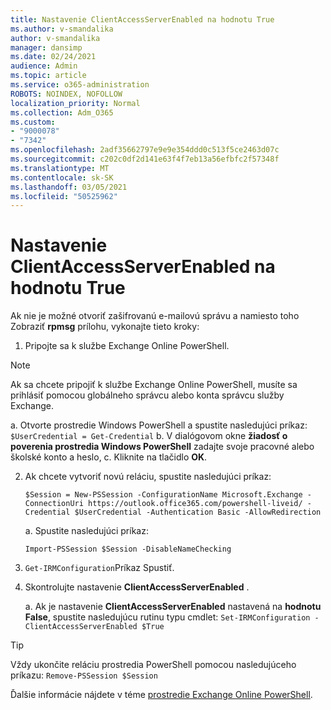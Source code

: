```yaml
---
title: Nastavenie ClientAccessServerEnabled na hodnotu True
ms.author: v-smandalika
author: v-smandalika
manager: dansimp
ms.date: 02/24/2021
audience: Admin
ms.topic: article
ms.service: o365-administration
ROBOTS: NOINDEX, NOFOLLOW
localization_priority: Normal
ms.collection: Adm_O365
ms.custom:
- "9000078"
- "7342"
ms.openlocfilehash: 2adf35662797e9e9e354ddd0c513f5ce2463d07c
ms.sourcegitcommit: c202c0df2d141e63f4f7eb13a56efbfc2f57348f
ms.translationtype: MT
ms.contentlocale: sk-SK
ms.lasthandoff: 03/05/2021
ms.locfileid: "50525962"
---
```

# <a name="set-clientaccessserverenabled-to-true"></a>Nastavenie ClientAccessServerEnabled na hodnotu True

Ak nie je možné otvoriť zašifrovanú e-mailovú správu a namiesto toho Zobraziť **rpmsg** prílohu, vykonajte tieto kroky:

1. Pripojte sa k službe Exchange Online PowerShell.

> [!NOTE]
> Ak sa chcete pripojiť k službe Exchange Online PowerShell, musíte sa prihlásiť pomocou globálneho správcu alebo konta správcu služby Exchange.

   a. Otvorte prostredie Windows PowerShell a spustite nasledujúci príkaz: `$UserCredential = Get-Credential`
b. V dialógovom okne **žiadosť o poverenia prostredia Windows PowerShell** zadajte svoje pracovné alebo školské konto a heslo, c. Kliknite na tlačidlo **OK**. 

2. Ak chcete vytvoriť novú reláciu, spustite nasledujúci príkaz:

    `$Session = New-PSSession -ConfigurationName Microsoft.Exchange -ConnectionUri https://outlook.office365.com/powershell-liveid/ -Credential $UserCredential -Authentication Basic -AllowRedirection`

    a. Spustite nasledujúci príkaz:
    
    `Import-PSSession $Session -DisableNameChecking`

3. `Get-IRMConfiguration`Príkaz Spustiť.

4. Skontrolujte nastavenie **ClientAccessServerEnabled** . 

    a. Ak je nastavenie **ClientAccessServerEnabled** nastavená na **hodnotu False**, spustite nasledujúcu rutinu typu cmdlet: `Set-IRMConfiguration -ClientAccessServerEnabled $True`

> [!TIP]
> Vždy ukončite reláciu prostredia PowerShell pomocou nasledujúceho príkazu: `Remove-PSSession $Session`

Ďalšie informácie nájdete v téme [prostredie Exchange Online PowerShell](https://docs.microsoft.com/powershell/exchange/connect-to-exchange-online-powershell).

